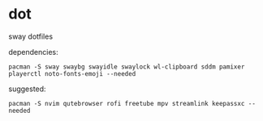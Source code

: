 # dot
sway dotfiles

dependencies:
```
pacman -S sway swaybg swayidle swaylock wl-clipboard sddm pamixer playerctl noto-fonts-emoji --needed
```
suggested:
```
pacman -S nvim qutebrowser rofi freetube mpv streamlink keepassxc --needed
```
